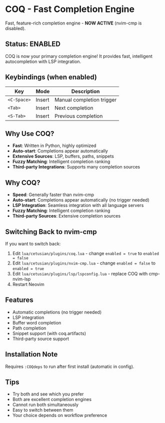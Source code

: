 # COQ - Fast Completion Engine

Fast, feature-rich completion engine - **NOW ACTIVE** (nvim-cmp is disabled).

## Status: ENABLED

COQ is now your primary completion engine! It provides fast, intelligent autocompletion with LSP integration.

## Keybindings (when enabled)

| Key | Mode | Description |
|-----|------|-------------|
| `<C-Space>` | Insert | Manual completion trigger |
| `<Tab>` | Insert | Next completion |
| `<S-Tab>` | Insert | Previous completion |

## Why Use COQ?

- **Fast**: Written in Python, highly optimized
- **Auto-start**: Completions appear automatically
- **Extensive Sources**: LSP, buffers, paths, snippets
- **Fuzzy Matching**: Intelligent completion ranking
- **Third-party Integrations**: Supports many completion sources

## Why COQ?

- **Speed**: Generally faster than nvim-cmp
- **Auto-start**: Completions appear automatically (no trigger needed)
- **LSP Integration**: Seamless integration with all language servers
- **Fuzzy Matching**: Intelligent completion ranking
- **Third-party Sources**: Extensive completion sources

## Switching Back to nvim-cmp

If you want to switch back:

1. Edit `lua/cetusian/plugins/coq.lua` - change `enabled = true` to `enabled = false`
2. Edit `lua/cetusian/plugins/nvim-cmp.lua` - change `enabled = false` to `enabled = true`
3. Edit `lua/cetusian/plugins/lsp/lspconfig.lua` - replace COQ with cmp-nvim-lsp
4. Restart Neovim

## Features

- Automatic completions (no trigger needed)
- LSP integration
- Buffer word completion
- Path completion
- Snippet support (with coq.artifacts)
- Third-party source support

## Installation Note

Requires `:COQdeps` to run after first install (automatic in config).

## Tips

- Try both and see which you prefer
- Both are excellent completion engines
- Cannot run both simultaneously
- Easy to switch between them
- Your choice depends on workflow preference
